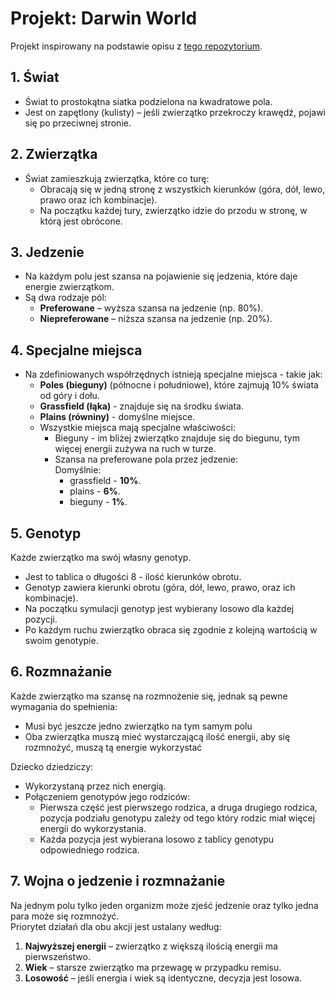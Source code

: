 # **Projekt: Darwin World**
Projekt inspirowany na podstawie opisu z [tego repozytorium](https://github.com/Soamid/obiektowe-lab/blob/master/proj/Readme.md).

## **1. Świat**
- Świat to prostokątna siatka podzielona na kwadratowe pola.
- Jest on zapętlony (kulisty) – jeśli zwierzątko przekroczy krawędź, pojawi się po przeciwnej stronie.

## **2. Zwierzątka**
- Świat zamieszkują zwierzątka, które co turę:
  - Obracają się w jedną stronę z wszystkich kierunków (góra, dół, lewo, prawo oraz ich kombinacje). 
  - Na początku każdej tury, zwierzątko idzie do przodu w stronę, w którą jest obrócone.

## **3. Jedzenie**
- Na każdym polu jest szansa na pojawienie się jedzenia, które daje energie zwierzątkom.
- Są dwa rodzaje pól:
    - **Preferowane** – wyższa szansa na jedzenie (np. 80%).
    - **Niepreferowane** – niższa szansa na jedzenie (np. 20%).

## **4. Specjalne miejsca**
- Na zdefiniowanych współrzędnych istnieją specjalne miejsca - takie jak:
  - **Poles (bieguny)** (północne i południowe), które zajmują 10% świata od góry i dołu.
  - **Grassfield (łąka)** - znajduje się na środku świata.
  - **Plains (równiny)** - domyślne miejsce.
  - Wszystkie miejsca mają specjalne właściwości:
    - Bieguny - im bliżej zwierzątko znajduje się do biegunu, tym więcej energii zużywa na ruch w turze.
    - Szansa na preferowane pola przez jedzenie:  
    Domyślnie:
      - grassfield - **10%**.
      - plains - **6%**.
      - bieguny - **1%**.

## **5. Genotyp**
Każde zwierzątko ma swój własny genotyp.  
- Jest to tablica o długości 8 - ilość kierunków obrotu.   
- Genotyp zawiera kierunki obrotu (góra, dół, lewo, prawo, oraz ich kombinacje).  
- Na początku symulacji genotyp jest wybierany losowo dla każdej pozycji.  
- Po każdym ruchu zwierzątko obraca się zgodnie z kolejną wartością w swoim genotypie.

## **6. Rozmnażanie**
Każde zwierzątko ma szansę na rozmnożenie się, jednak są pewne wymagania do spełnienia:
- Musi być jeszcze jedno zwierzątko na tym samym polu
- Oba zwierzątka muszą mieć wystarczającą ilość energii, aby się rozmnożyć, muszą tą energie wykorzystać  

Dziecko dziedziczy:
- Wykorzystaną przez nich energią.
- Połączeniem genotypów jego rodziców:
  - Pierwsza część jest pierwszego rodzica, a druga drugiego rodzica, pozycja podziału genotypu zależy od tego który rodzic miał więcej energii do wykorzystania.
  - Każda pozycja jest wybierana losowo z tablicy genotypu odpowiedniego rodzica.

## **7. Wojna o jedzenie i rozmnażanie**
Na jednym polu tylko jeden organizm może zjeść jedzenie oraz tylko jedna para może się rozmnożyć.  
Priorytet działań dla obu akcji jest ustalany według:
1. **Najwyższej energii** – zwierzątko z większą ilością energii ma pierwszeństwo.
2. **Wiek** – starsze zwierzątko ma przewagę w przypadku remisu.
3. **Losowość** – jeśli energia i wiek są identyczne, decyzja jest losowa. 